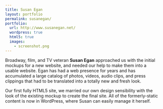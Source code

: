 ```yaml
---
title: Susan Egan
layout: portfolio
permalink: susanegan/
portfolio:
  url: http://www.susanegan.net/
  wordpress: true
  html5: true
  images:
    - screenshot.png
---
```


Broadway, film, and TV veteran **Susan Egan** approached us with the initial mockups for a new website, and needed our help to make them into a usable website. Egan has had a web presence for years and has accumulated a large catalog of photos, videos, audio clips, and press clippings that had to be translated into a totally new and fresh look.

Our first fully HTML5 site, we married our own design sensibility with the look of the existing mockup to create the final site. All of the formerly-static content is now in WordPress, where Susan can easily manage it herself.
